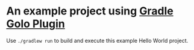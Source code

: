 # An example project using [Gradle Golo Plugin](https://github.com/erdi/gradle-golo-plugin)

Use `./gradlew run` to build and execute this example Hello World project.